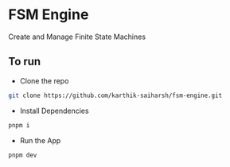 # FSM Engine
Create and Manage Finite State Machines 

## To run
- Clone the repo
```bash
git clone https://github.com/karthik-saiharsh/fsm-engine.git
```

- Install Dependencies
```bash
pnpm i
```

- Run the App
```bash
pnpm dev
```